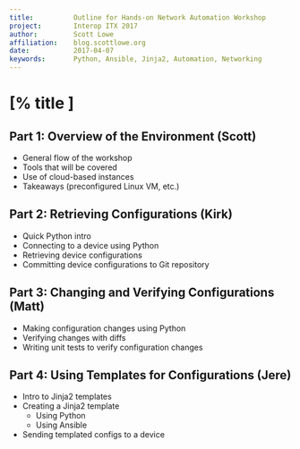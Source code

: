 ```yaml
---
title:          Outline for Hands-on Network Automation Workshop  
project:        Interop ITX 2017  
author:         Scott Lowe  
affiliation:    blog.scottlowe.org  
date:           2017-04-07  
keywords:       Python, Ansible, Jinja2, Automation, Networking  
---
```


# [% title ]

## Part 1: Overview of the Environment (Scott)

* General flow of the workshop
* Tools that will be covered
* Use of cloud-based instances
* Takeaways (preconfigured Linux VM, etc.)

## Part 2: Retrieving Configurations (Kirk)

* Quick Python intro
* Connecting to a device using Python
* Retrieving device configurations
* Committing device configurations to Git repository

## Part 3: Changing and Verifying Configurations (Matt)

* Making configuration changes using Python
* Verifying changes with diffs
* Writing unit tests to verify configuration changes

## Part 4: Using Templates for Configurations (Jere)

* Intro to Jinja2 templates
* Creating a Jinja2 template
    - Using Python
    - Using Ansible
* Sending templated configs to a device
